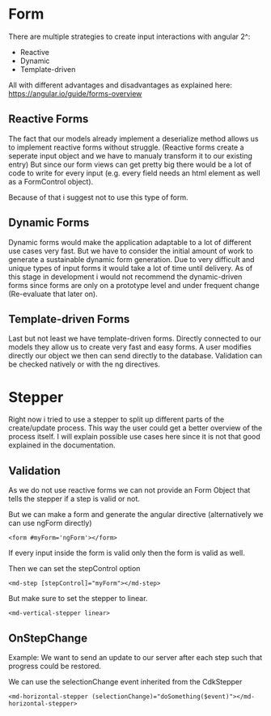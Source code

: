 # Form

There are multiple strategies to create input interactions with angular 2^:
+ Reactive
+ Dynamic
+ Template-driven

All with different advantages and disadvantages as explained here:  
https://angular.io/guide/forms-overview

## Reactive Forms
The fact that our models already implement a deserialize method allows us to implement 
reactive forms without struggle.
(Reactive forms create a seperate input object and we have to manualy transform it to our existing entry)
But since our form views can get pretty big there would be a lot of code to write for every input (e.g. every field needs an html element as well as a FormControl object).

Because of that i suggest not to use this type of form. 

## Dynamic Forms

Dynamic forms would make the application adaptable to a lot of different use cases very fast.
But we have to consider the initial amount of work to generate a sustainable dynamic form generation. Due to very difficult and unique types of input forms it would take a lot of time until delivery.
As of this stage in development i would not recommend the dynamic-driven forms since forms are only on a prototype level and under frequent change (Re-evaluate that later on).

## Template-driven Forms

Last but not least we have template-driven forms. Directly connected to our models they allow us to create very fast and easy forms. A user modifies directly our object we then can send directly to the database. Validation can be checked natively or with the ng directives.


# Stepper

Right now i tried to use a stepper to split up different parts of the create/update process.
This way the user could get a better overview of the process itself.
I will explain possible use cases here since it is not that good explained in the documentation.

## Validation

As we do not use reactive forms we can not provide an Form Object that tells the stepper if a step is valid or not.

But we can make a form and generate the angular directive (alternatively we can use ngForm directly)

`<form #myForm='ngForm'></form>`

If every input inside the form is valid only then the form is valid as well.

Then we can set the stepControl option

`<md-step [stepControl]="myForm"></md-step>`

But make sure to set the stepper to linear.

`<md-vertical-stepper linear>`


## OnStepChange

Example: We want to send an update to our server after each step such that progress could be restored.

We can use the selectionChange event inherited from the CdkStepper

` <md-horizontal-stepper (selectionChange)="doSomething($event)"></md-horizontal-stepper> `


